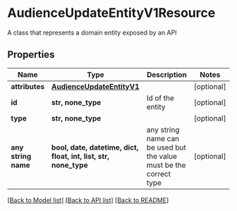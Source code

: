 # AudienceUpdateEntityV1Resource

A class that represents a domain entity exposed by an API

## Properties
Name | Type | Description | Notes
------------ | ------------- | ------------- | -------------
**attributes** | [**AudienceUpdateEntityV1**](AudienceUpdateEntityV1.md) |  | [optional] 
**id** | **str, none_type** | Id of the entity | [optional] 
**type** | **str, none_type** |  | [optional] 
**any string name** | **bool, date, datetime, dict, float, int, list, str, none_type** | any string name can be used but the value must be the correct type | [optional]

[[Back to Model list]](../README.md#documentation-for-models) [[Back to API list]](../README.md#documentation-for-api-endpoints) [[Back to README]](../README.md)


